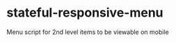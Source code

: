 stateful-responsive-menu
========================

Menu script for 2nd level items to be viewable on mobile
